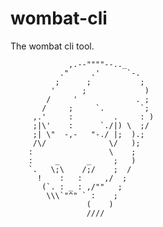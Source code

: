 # wombat-cli
The wombat cli tool.



                 ,.--""""--.._
               ."     .'      `-.
              ;      ;           ;
             '      ;             )
            /     '             . ;
           /     ;     `.        `;
         ,.'     :         .     : )
         ;|\'    :      `./|) \  ;/
         ;| \"  -,-   "-./ |;  ).;
         /\/              \/   );
        :                 \    ;
        :     _      _     ;   )
        `.   \;\    /;/    ;  /
          !    :   :     ,/  ;
           (`. : _ : ,/""   ;
            \\\`"^" ` :    ;
                     (    )
                     ////
